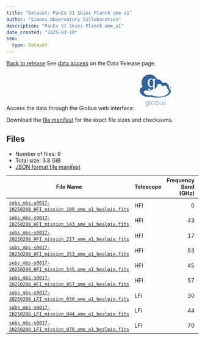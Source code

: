 ```yaml
---
title: "Dataset: PanEx V1 Skies Planck ame a1"
author: "Simons Observatory Collaboration"
description: "PanEx V1 Skies Planck ame_a1"
date_created: "2025-03-18"
seo:
  type: Dataset
---
```


[Back to release](./panexv1-planck.html#datasets)
See [data access](./panexv1-planck.html#data-access) on the Data Release page.

Access the data through the Globus web interface: [![Download via Globus](images/globus-logo.png)](https://app.globus.org/file-manager?origin_id=53b2a147-ae9d-4bbf-9d18-3b46d133d4bb&origin_path=%2Fpanexp_v1_planck%2Fame_a1%2F)

Download the [file manifest](https://g-0a470a.6b7bd8.0ec8.data.globus.org/panexp_v1_planck/ame_a1/manifest.json) for the exact file sizes and checksums.

## Files

- Number of files: 9
- Total size: 3.8 GiB
- [JSON format file manifest](https://g-0a470a.6b7bd8.0ec8.data.globus.org/panexp_v1_planck/ame_a1/manifest.json)

|                                                                                            File Name                                                                                             | Telescope | Frequency Band (GHz) | Pixelization |   Size    |
| ------------------------------------------------------------------------------------------------------------------------------------------------------------------------------------------------ | --------- | -------------------: | ------------ | --------- |
| [`sobs_mbs-s0017-20250208_HFI_mission_100_ame_a1_healpix.fits`](https://g-456d30.0ed28.75bc.data.globus.org/panexp_v1_planck/ame_a1/sobs_mbs-s0017-20250208_HFI_mission_100_ame_a1_healpix.fits) | HFI       |                    0 | healpix      | 576.0 MiB |
| [`sobs_mbs-s0017-20250208_HFI_mission_143_ame_a1_healpix.fits`](https://g-456d30.0ed28.75bc.data.globus.org/panexp_v1_planck/ame_a1/sobs_mbs-s0017-20250208_HFI_mission_143_ame_a1_healpix.fits) | HFI       |                   43 | healpix      | 576.0 MiB |
| [`sobs_mbs-s0017-20250208_HFI_mission_217_ame_a1_healpix.fits`](https://g-456d30.0ed28.75bc.data.globus.org/panexp_v1_planck/ame_a1/sobs_mbs-s0017-20250208_HFI_mission_217_ame_a1_healpix.fits) | HFI       |                   17 | healpix      | 576.0 MiB |
| [`sobs_mbs-s0017-20250208_HFI_mission_353_ame_a1_healpix.fits`](https://g-456d30.0ed28.75bc.data.globus.org/panexp_v1_planck/ame_a1/sobs_mbs-s0017-20250208_HFI_mission_353_ame_a1_healpix.fits) | HFI       |                   53 | healpix      | 576.0 MiB |
| [`sobs_mbs-s0017-20250208_HFI_mission_545_ame_a1_healpix.fits`](https://g-456d30.0ed28.75bc.data.globus.org/panexp_v1_planck/ame_a1/sobs_mbs-s0017-20250208_HFI_mission_545_ame_a1_healpix.fits) | HFI       |                   45 | healpix      | 576.0 MiB |
| [`sobs_mbs-s0017-20250208_HFI_mission_857_ame_a1_healpix.fits`](https://g-456d30.0ed28.75bc.data.globus.org/panexp_v1_planck/ame_a1/sobs_mbs-s0017-20250208_HFI_mission_857_ame_a1_healpix.fits) | HFI       |                   57 | healpix      | 576.0 MiB |
| [`sobs_mbs-s0017-20250208_LFI_mission_030_ame_a1_healpix.fits`](https://g-456d30.0ed28.75bc.data.globus.org/panexp_v1_planck/ame_a1/sobs_mbs-s0017-20250208_LFI_mission_030_ame_a1_healpix.fits) | LFI       |                   30 | healpix      | 144.0 MiB |
| [`sobs_mbs-s0017-20250208_LFI_mission_044_ame_a1_healpix.fits`](https://g-456d30.0ed28.75bc.data.globus.org/panexp_v1_planck/ame_a1/sobs_mbs-s0017-20250208_LFI_mission_044_ame_a1_healpix.fits) | LFI       |                   44 | healpix      | 144.0 MiB |
| [`sobs_mbs-s0017-20250208_LFI_mission_070_ame_a1_healpix.fits`](https://g-456d30.0ed28.75bc.data.globus.org/panexp_v1_planck/ame_a1/sobs_mbs-s0017-20250208_LFI_mission_070_ame_a1_healpix.fits) | LFI       |                   70 | healpix      | 144.0 MiB |
